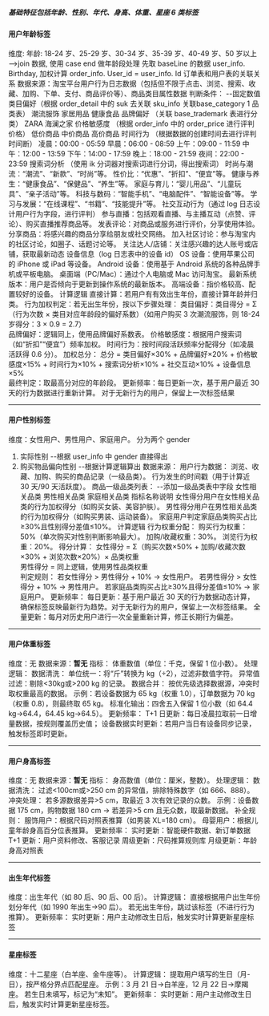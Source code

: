 ##### **基础特征包括年龄、性别、年代、身高、体重、星座 6 类标签**
#### 用户年龄标签
维度: 年龄: 18-24 岁、25-29 岁、30-34 岁、35-39 岁、40-49 岁、50 岁以上 -->join 数据, 使用 case end 做年龄段处理
先取 baseLine 的数据 user_info. Birthday, 加权计算 order_info. User_id = user_info. Id 订单表和用户表的关联关系
数据来源：淘宝平台用户行为日志数据（包括但不限于点击、浏览、搜索、收藏、加购、下单、支付、商品评价等）、商品类目属性数据
判断条件：      --固定数值
类目偏好（根据 order_detail 中的 suk 去关联 sku_info 关联base_category 1 品类表）
潮流服饰
家居用品
健康食品
品牌偏好 （关联 base_trademark 表进行分类）
ZARA
海澜之家
价格敏感度 （根据 order_info 中的 order_price 进行评判价格）
低价商品
中价商品
高价商品
时间行为 （根据数据的创建时间去进行评判时间断）
凌晨：00:00 - 05:59
早晨：06:00 - 08:59
上午：09:00 - 11:59
中午：12:00 - 13:59
下午：14:00 - 17:59
晚上：18:00 - 21:59
夜间：22:00 - 23:59
搜索词分析 （使用 ik 分词器对搜索词进行分词，得出搜索词）
时尚与潮流：“潮流”、“新款”、“时尚”等。
性价比：“优惠”、“折扣”、“便宜”等。
健康与养生：“健康食品”、“保健品”、“养生”等。
家庭与育儿：“婴儿用品”、“儿童玩具”、“亲子活动”等。
科技与数码：“智能手机”、“电脑配件”、“智能设备”等。
学习与发展：“在线课程”、“书籍”、“技能提升”等。
社交互动行为（通过 log 日志设计用户行为字段，进行评判）
参与直播：包括观看直播、与主播互动（点赞、评论）、购买直播推荐商品等。
发表评论：对商品或服务进行评价，分享使用体验。
分享商品：将感兴趣的商品分享给朋友或社交网络。
加入社区讨论：参与淘宝内的社区讨论，如圈子、话题讨论等。
关注达人/店铺：关注感兴趣的达人账号或店铺，获取最新动态
设备信息（log 日志表中的设备 id）
OS 设备：使用苹果公司的 iPhone 或 iPad 等设备。
Android 设备：使用基于 Android 系统的各种品牌手机或平板电脑。
桌面端（PC/Mac）：通过个人电脑或 Mac 访问淘宝。
最新系统版本：用户是否倾向于更新到操作系统的最新版本。
高端设备：指价格较高、配置较好的设备。
计算逻辑
直接计算：若用户有有效出生年份，直接计算年龄并归类。
行为加权判定：若无出生年份，按以下步骤处理：
类目偏好：类目得分 = Σ（行为次数 × 类目对应年龄段的偏好系数）（如用户购买 3 次潮流服饰，则 18-24 岁得分：3 × 0.9 = 2.7）  
品牌偏好：逻辑同上，使用品牌偏好系数表。
价格敏感度：根据用户搜索词（如“折扣”“便宜”）频率加权。
时间行为：按时间段活跃频率分配得分（如凌晨活跃得 0.6 分）。
加权总分：
总分 = 类目偏好×30% + 品牌偏好×20% + 价格敏感度×15% + 时间行为×10% + 搜索词分析×10% + 社交互动×10% + 设备信息×5%  
最终判定：取最高分对应的年龄段。
更新频率：每日更新一次，基于用户最近 30 天的行为数据进行重新计算。
对于无新行为的用户，保留上一次标签结果
		
--------
#### 用户性别标签
维度：女性用户、男性用户、家庭用户。
分为两个 gender
1. 实际性别     --根据 user_info 中 gender 直接得出
2. 购买物品偏向性别  --根据计算逻辑算出
数据来源：
用户行为数据：
浏览、收藏、加购、购买的商品记录（一级品类）。
行为发生的时间戳（用于计算近 30 天/90 天活跃度）。
商品一级品类列表：   --添加一级品类表中字段
女性相关品类
男性相关品类
家庭相关品类
指标名称说明
女性得分用户在女性相关品类的行为加权得分（如购买女装、美容护肤）。
男性得分用户在男性相关品类的行为加权得分（如购买男装、运动装备）。
家庭用户判定家庭品类购买占比≥30%且性别得分差值≤10%。
计算逻辑
行为权重分配：
购买行为权重：50%（单次购买对性别判断影响最大）。
加购/收藏权重：30%。
浏览行为权重：20%。
得分计算：
女性得分 = Σ（购买次数×50% + 加购/收藏次数×30% + 浏览次数×20%）× 品类权重  
男性得分 = 同上逻辑，使用男性品类权重  
判定规则：
若女性得分 > 男性得分 + 10% → 女性用户。
若男性得分 > 女性得分 + 10% → 男性用户。
若家庭品类购买占比≥30%且得分差值≤10% → 家庭用户。
更新频率：
每日更新：基于用户最近 30 天的行为数据动态计算，确保标签反映最新行为趋势。对于无新行为的用户，保留上一次标签结果。
全量更新：每月对历史用户进行一次全量重新计算，修正长期行为偏差。

------
#### 用户体重标签
维度：无
数据来源：**暂无**
指标：
体重数值（单位：千克，保留 1 位小数）。
处理逻辑：
数据清洗：
单位统一：将“斤”转换为 kg（÷2），过滤非数值字符。
异常值过滤：剔除<30kg或>200 kg 的记录。
数据合并：
按优先级选择数据源，冲突时取权重最高的数据。
示例：若设备数据为 65 kg（权重 1.0），订单数据为 70 kg（权重 0.8），则最终取 65 kg。
标准化输出：四舍五入保留 1 位小数（如 64.4 kg→64.4，64.45 kg→64.5）。
更新频率：
T+1 日更新：每日凌晨拉取前一日增量数据，按规则覆盖历史值；
设备数据实时更新：若用户当日有设备同步记录，触发标签即时更新。
	
-----
#### 用户身高标签
维度：无 
数据来源：**暂无**
指标：
身高数值（单位：厘米，整数）。
处理逻辑：
数据清洗：
过滤<100cm或>250 cm 的异常值，排除特殊数字（如 666、888）。
冲突处理：
若多源数据差异>5 cm，取最近 3 次有效记录的众数。
示例：设备数据 175 cm，购物数据 180 cm → 若差异>5 cm 且无众数，取最新数据。
补全规则：
服饰用户：根据尺码对照表推算（如男装 XL=180 cm）。
母婴用户：根据儿童年龄身高百分位表推算。
更新频率：
实时更新：智能硬件数据、新订单数据
T+1 更新：用户资料修改、客服记录
周级更新：尺码推算规则库
月级更新：年龄身高对照表
	
------
#### 出生年代标签
维度：出生年代（如 80 后、90 后、00 后）。
计算逻辑：
直接根据用户出生年份划分年代（如 1990 年出生→90 后）。
若无出生年份，跳过该标签（不进行行为推算）。
更新频率：
实时更新：用户主动修改生日后，触发实时计算更新星座标签
	
----
#### 星座标签
维度：十二星座（白羊座、金牛座等）。
计算逻辑：
提取用户填写的生日（月-日），按严格分界点匹配星座。
示例：3 月 21 日→白羊座，12 月 22 日→摩羯座。
若生日未填写，标记为“未知”。
更新频率：
实时更新：用户主动修改生日后，触发实时计算更新星座标签。